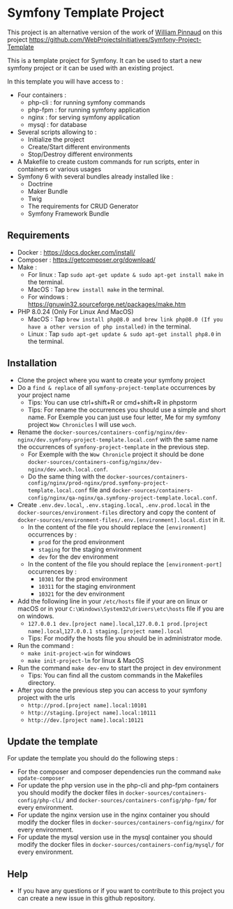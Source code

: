 # Symfony Template Project
This project is an alternative version of the work of [William Pinnaud](https://github.com/DocFX) on this project https://github.com/WebProjectsInitiatives/Symfony-Project-Template

This is a template project for Symfony. It can be used to start a new symfony project or it can be used with an existing project.

In this template you will have access to :
* Four containers : 
  - php-cli : for running symfony commands
  - php-fpm : for running symfony application
  - nginx : for serving symfony application
  - mysql : for database
* Several scripts allowing to :
  - Initialize the project
  - Create/Start different environments
  - Stop/Destroy different environments
* A Makefile to create custom commands for run scripts, enter in containers or various usages
* Symfony 6 with several bundles already installed like :
  - Doctrine
  - Maker Bundle
  - Twig
  - The requirements for CRUD Generator
  - Symfony Framework Bundle

## Requirements
* Docker : https://docs.docker.com/install/
* Composer : https://getcomposer.org/download/
* Make : 
  - For linux : Tap `sudo apt-get update & sudo apt-get install make` in the terminal.
  - MacOS : Tap `brew install make` in the terminal.
  - For windows : https://gnuwin32.sourceforge.net/packages/make.htm
* PHP 8.0.24 (Only For Linux And MacOS)
  - MacOS : Tap `brew install php@8.0 and brew link php@8.0 (If you have a other version of php installed)` in the terminal.
  - Linux : Tap `sudo apt-get update & sudo apt-get install php8.0` in the terminal.

## Installation
* Clone the project where you want to create your symfony project
* Do a `find & replace` of all `symfony-project-template` occurrences by your project name 
  - Tips: You can use ctrl+shift+R or cmd+shift+R in phpstorm
  - Tips: For rename the occurrences you should use a simple and short name. For Exemple you can just use four letter, Me for my symfony project `Wow Chronicles` I will use `woch`.
* Rename the `docker-sources/containers-config/nginx/dev-nginx/dev.symfony-project-template.local.conf` with the same name the occurrences of `symfony-project-template` in the previous step.
  - For Exemple with the `Wow Chronicle` project it should be done `docker-sources/containers-config/nginx/dev-nginx/dev.woch.local.conf`.
  - Do the same thing with the `docker-sources/containers-config/nginx/prod-nginx/prod.symfony-project-template.local.conf` file and `docker-sources/containers-config/nginx/qa-nginx/qa.symfony-project-template.local.conf`.
* Create `.env.dev.local`, `.env.staging.local`, `.env.prod.local` in the `docker-sources/environment-files` directory and copy the content of `docker-sources/environment-files/.env.[environment].local.dist` in it.
  - In the content of the file you should replace the `[environment]` occurrences by :
    - `prod` for the prod environment
    - `staging` for the staging environment
    - `dev` for the dev environment
  - In the content of the file you should replace the `[environment-port]` occurrences by :
      - `10301` for the prod environment
      - `10311` for the staging environment
      - `10321` for the dev environment
* Add the following line in your `/etc/hosts` file if your are on linux or macOS or in your `C:\Windows\System32\drivers\etc\hosts` file if you are on windows.
  - `127.0.0.1 dev.[project name].local`,`127.0.0.1 prod.[project name].local`,`127.0.0.1 staging.[project name].local`
  - Tips: For modify the hosts file you should be in administrator mode.
* Run the command :
  - `make init-project-win` for windows
  - `make init-project-lm` for linux & MacOS
* Run the command `make dev-env` to start the project in dev environment
  - Tips: You can find all the custom commands in the Makefiles directory.
* After you done the previous step you can access to your symfony project with the urls
  - `http://prod.[project name].local:10101`
  - `http://staging.[project name].local:10111`
  - `http://dev.[project name].local:10121`

## Update the template
For update the template you should do the following steps :
* For the composer and composer dependencies run the command `make update-composer`
* For update the php version use in the php-cli and php-fpm containers you should modify the docker files in `docker-sources/containers-config/php-cli/` and `docker-sources/containers-config/php-fpm/` for every environment.
* For update the nginx version use in the nginx container you should modify the docker files in `docker-sources/containers-config/nginx/` for every environment.
* For update the mysql version use in the mysql container you should modify the docker files in `docker-sources/containers-config/mysql/` for every environment.

## Help
* If you have any questions or if you want to contribute to this project you can create a new issue in this github repository.

